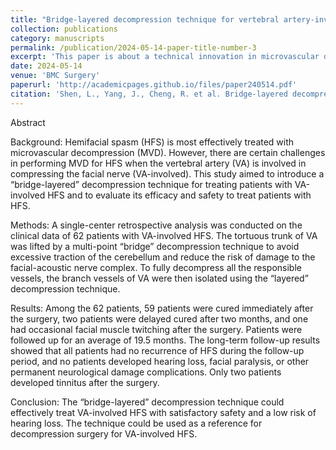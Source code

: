 ```yaml
---
title: "Bridge-layered decompression technique for vertebral artery-involved hemifacial spasm: technical note"
collection: publications
category: manuscripts
permalink: /publication/2024-05-14-paper-title-number-3
excerpt: 'This paper is about a technical innovation in microvascular decompression (MVD) for hemifacial spasm involving the vertebral artery (VA). We described the “bridge-layered” decompression technique, which employs a multipoint “bridge” to elevate the VA and a layered approach to manage its branch vessels, aiming to minimize cerebellar traction and reduce the risk to the facial‑acoustic nerve complex.'
date: 2024-05-14
venue: 'BMC Surgery'
paperurl: 'http://academicpages.github.io/files/paper240514.pdf'
citation: 'Shen, L., Yang, J., Cheng, R. et al. Bridge-layered decompression technique for vertebral artery-involved hemifacial spasm: technical note. BMC Surg 24, 154 (2024). https://doi.org/10.1186/s12893-024-02415-1'
---
```


Abstract

Background: 
Hemifacial spasm (HFS) is most effectively treated with microvascular decompression (MVD). However, there are certain challenges in performing MVD for HFS when the vertebral artery (VA) is involved in compressing the facial nerve (VA-involved). This study aimed to introduce a “bridge-layered” decompression technique for treating patients with VA-involved HFS and to evaluate its efficacy and safety to treat patients with HFS.

Methods: 
A single-center retrospective analysis was conducted on the clinical data of 62 patients with VA-involved HFS. The tortuous trunk of VA was lifted by a multi-point “bridge” decompression technique to avoid excessive traction of the cerebellum and reduce the risk of damage to the facial-acoustic nerve complex. To fully decompress all the responsible vessels, the branch vessels of VA were then isolated using the “layered” decompression technique.

Results: 
Among the 62 patients, 59 patients were cured immediately after the surgery, two patients were delayed cured after two months, and one had occasional facial muscle twitching after the surgery. Patients were followed up for an average of 19.5 months. The long-term follow-up results showed that all patients had no recurrence of HFS during the follow-up period, and no patients developed hearing loss, facial paralysis, or other permanent neurological damage complications. Only two patients developed tinnitus after the surgery.

Conclusion: 
The “bridge-layered” decompression technique could effectively treat VA-involved HFS with satisfactory safety and a low risk of hearing loss. The technique could be used as a reference for decompression surgery for VA-involved HFS.
